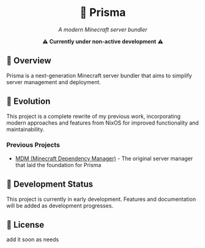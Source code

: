 <div align="center">
  <h1>🌟 Prisma</h1>
  <p><i>A modern Minecraft server bundler</i></p>

  ⚠️ **Currently under non-active development** ⚠️
</div>

## 📖 Overview
Prisma is a next-generation Minecraft server bundler that aims to simplify server management and deployment.

## 🔄 Evolution
This project is a complete rewrite of my previous work, incorporating modern approaches and features from NixOS for improved functionality and maintainability.

### Previous Projects
- [MDM (Minecraft Dependency Manager)](https://github.com/TOwInOK/Minecraft-Dependency-Manager) - The original server manager that laid the foundation for Prisma

## 🚧 Development Status
This project is currently in early development. Features and documentation will be added as development progresses.

## 📝 License
add it soon as needs
